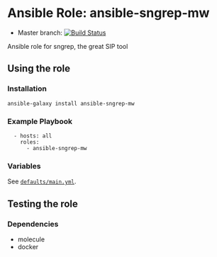 # Ansible Role: ansible-sngrep-mw

* Master branch: [![Build Status](https://travis-ci.org/mwolff44/ansible-sngrep-mw.svg?branch=master)](https://travis-ci.org/mwolff44/ansible-sngrep-mw)


Ansible role for sngrep, the great SIP tool

## Using the role
### Installation
```
ansible-galaxy install ansible-sngrep-mw
```

### Example Playbook
```
  - hosts: all
    roles:
      - ansible-sngrep-mw
```

### Variables

See [`defaults/main.yml`](defaults/main.yml).

## Testing the role

### Dependencies
- molecule
- docker
